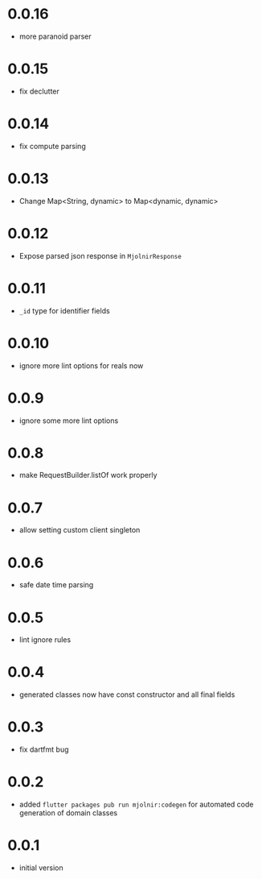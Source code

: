 # 0.0.16

- more paranoid parser

# 0.0.15

- fix declutter

# 0.0.14

- fix compute parsing

# 0.0.13

- Change Map<String, dynamic> to Map<dynamic, dynamic>

# 0.0.12

- Expose parsed json response in `MjolnirResponse`

# 0.0.11

- `_id` type for identifier fields

# 0.0.10

- ignore more lint options for reals now

# 0.0.9

- ignore some more lint options

# 0.0.8

- make RequestBuilder.listOf work properly

# 0.0.7

- allow setting custom client singleton

# 0.0.6

- safe date time parsing

# 0.0.5

- lint ignore rules

# 0.0.4

- generated classes now have const constructor and all final fields

# 0.0.3

- fix dartfmt bug

# 0.0.2

- added `flutter packages pub run mjolnir:codegen` for automated code generation of domain classes

# 0.0.1

- initial version
